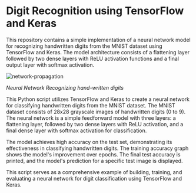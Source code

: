 # Digit Recognition using TensorFlow and Keras 
This repository contains a simple implementation of a neural network model for recognizing handwritten digits from the MNIST dataset using TensorFlow and Keras. The model architecture consists of a flattening layer followed by two dense layers with ReLU activation functions and a final output layer with softmax activation.

![network-propagation](https://github.com/nishikantmandal007/Hand_written_digit_recognizer/assets/113323074/b7178f98-232b-4c1f-b03c-8699d191c3b2)
                                  
  *Neural Network Recognizing hand-written digits*


This Python script utilizes TensorFlow and Keras to create a neural network for classifying handwritten digits from the MNIST dataset. The MNIST dataset consists of 28x28 grayscale images of handwritten digits (0 to 9). The neural network is a simple feedforward model with three layers: a flattening layer, followed by two dense layers with ReLU activation, and a final dense layer with softmax activation for classification.

The model achieves high accuracy on the test set, demonstrating its effectiveness in classifying handwritten digits. The training accuracy graph shows the model's improvement over epochs. The final test accuracy is printed, and the model's prediction for a specific test image is displayed.

This script serves as a comprehensive example of building, training, and evaluating a neural network for digit classification using TensorFlow and Keras.







